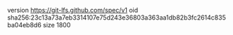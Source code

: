 version https://git-lfs.github.com/spec/v1
oid sha256:23c13a73a7eb3314107e75d243e36803a363aa1db82b3fc2614c835ba04eb8d6
size 1800
